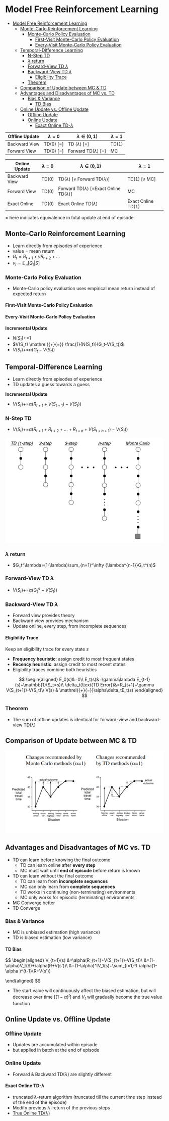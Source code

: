 # Model Free Reinforcement Learning

- [Model Free Reinforcement Learning](#model-free-reinforcement-learning)
  - [Monte-Carlo Reinforcement Learning](#monte-carlo-reinforcement-learning)
    - [Monte-Carlo Policy Evaluation](#monte-carlo-policy-evaluation)
      - [First-Visit Monte-Carlo Policy Evaluation](#first-visit-monte-carlo-policy-evaluation)
      - [Every-Visit Monte-Carlo Policy Evaluation](#every-visit-monte-carlo-policy-evaluation)
  - [Temporal-Difference Learning](#temporal-difference-learning)
    - [N-Step TD](#n-step-td)
    - [$\lambda$ return](#lambda-return)
    - [Forward-View TD $\lambda$](#forward-view-td-lambda)
    - [Backward-View TD $\lambda$](#backward-view-td-lambda)
      - [Eligibility Trace](#eligibility-trace)
    - [Theorem](#theorem)
  - [Comparison of Update between MC & TD](#comparison-of-update-between-mc--td)
  - [Advantages and Disadvantages of MC vs. TD](#advantages-and-disadvantages-of-mc-vs-td)
    - [Bias & Variance](#bias--variance)
      - [TD Bias](#td-bias)
  - [Online Update vs. Offline Update](#online-update-vs-offline-update)
    - [Offline Update](#offline-update)
    - [Online Update](#online-update)
      - [Exact Online TD-$\lambda$](#exact-online-td-lambda)



| Offline Update | $\lambda=0$ | $\lambda\in(0,1)$         | $\lambda=1$ |
| -------------- | ----------- | ------------------------- | ----------- |
| Backward View  | TD(0) [=]   | TD ($\lambda$) [=]        | TD(1)       |
| Forward View   | TD(0) [=]   | Forward TD($\lambda$) [=] | MC          |

| Online Update | $\lambda=0$ | $\lambda\in(0,1)$                                   | $\lambda=1$        |
| ------------- | ----------- | --------------------------------------------------- | ------------------ |
| Backward View | TD(0)       | TD($\lambda$)   [$\neq$ Forward TD($\lambda$)]      | TD(1) [$\neq$ MC]  |
| Forward View  | TD(0)       | Forward TD($\lambda$) [=Exact Online TD($\lambda$)] | MC                 |
| Exact Online  | TD(0)       | Exact Online TD($\lambda$)                          | Exact Online TD(1) |

$=$ here indicates equivalence in total update at end of episode



## Monte-Carlo Reinforcement Learning

- Learn directly from episodes of experience
- value = mean return
- $G_t=R_{t+1}+\gamma R_{t+2}+...$
- $v_t=\mathbb{E}_\pi[G_t|S]$
  
### Monte-Carlo Policy Evaluation

- Monte-Carlo policy evaluation uses empirical mean return instead of expected return

#### First-Visit Monte-Carlo Policy Evaluation

#### Every-Visit Monte-Carlo Policy Evaluation

**Incremental Update**
- $N(S_t) \mathrel{{+}{=}} 1$
- $V(S_t) \mathrel{{+}{=}} \frac{1}{N(S_t)}(G_t-V(S_t))$
- $V(S_t) \mathrel{{+}{=}} \alpha(G_t-V(S_t))$


## Temporal-Difference Learning

- Learn directly from episodes of experience
- TD updates a guess towards a guess

**Incremental Update**
- $V(S_t) \mathrel{{+}{=}} \alpha(R_{t+1}+V(S_{t+1})-V(S_t))$


### N-Step TD

- $V(S_t) \mathrel{{+}{=}} \alpha(R_{t+1}+R_{t+2}+...+R_{t+n}+V(S_{t+n+1})-V(S_t))$

![](images/Model-Free-RL-2022-05-30-14-03-09.png)

### $\lambda$ return

- $G_t^\lambda=(1-\lambda)\sum_{n=1}^\infty {\lambda^{n-1}}G_t^(n)$

### Forward-View TD $\lambda$ 

- $V(S_t) \mathrel{{+}{=}} \alpha(G_t^\lambda-V(S_t))$ 

### Backward-View TD $\lambda$ 

- Forward view provides theory
- Backward view provides mechanism
- Update online, every step, from incomplete sequences

#### Eligibility Trace

Keep an eligibility trace for every state $s$

- **Frequency heuristic**: assign credit to most frequent states
- **Recency heuristic**: assign credit to most recent states
- Eligibility traces combine both heuristics

$$ 
  \begin{aligned}
    E_0(s)&=0\\
    E_t(s)&=\gamma\lambda E_{t-1}(s)+\mathbb{1}(S_t=s)\\
    \delta_t(\text{TD Error})&=R_{t+1}+\gamma V(S_{t+1})-V(S_t)\\
    V(s)    & \mathrel{{+}{=}}\alpha\delta_tE_t(s)
  \end{aligned}
$$

### Theorem

- The sum of offline updates is identical for forward-view and backward-view TD(λ)

## Comparison of Update between MC & TD
![Comparison of Update between MC & TD](images/2022-05-29-13-34-06.png)

## Advantages and Disadvantages of MC vs. TD

- TD can learn before knowing the final outcome
  - TD can learn online after **every step**
  - MC must wait until **end of episode** before return is known
- TD can learn without the final outcome
  - TD can learn from **incomplete sequences**
  - MC can only learn from **complete sequences**
  - TD works in continuing (non-terminating) environments
  - MC only works for episodic (terminating) environments
- MC Converge better
- TD Converge 


### Bias & Variance

- MC is unbiased estimation (high variance)
- TD is biased estimation (low variance)
  
#### TD Bias
  
$$
\begin{aligned}
    V_{t+1}(s)
        &=\alpha(R_{t+1}+V(S_{t+1})-V(S_t))\\
        &=(1-\alpha)V_t(S)+\alpha(R+V(s'))\\
        &=(1-\alpha)^tV_1(s)+\sum_{i=1}^t \alpha(1-\alpha )^{t-1}(R+V(s'))
    
\end{aligned}
$$

- The start value will continuously affect the biased estimation, but will decrease over time [$(1-\alpha)^t$] and $V_t$ will gradually become the true value function


## Online Update vs. Offline Update

### Offline Update

- Updates are accumulated within episode
- but applied in batch at the end of episode

### Online Update

- Forward & Backward TD($\lambda$) are slightly different

#### Exact Online TD-$\lambda$ 

- truncated $\lambda$-return algorithm (truncated till the current time step instead of the end of the episode)
- Modify previous $\lambda$-return of the previous steps 
- [True Online TD(λ)](http://proceedings.mlr.press/v32/seijen14.pdf)